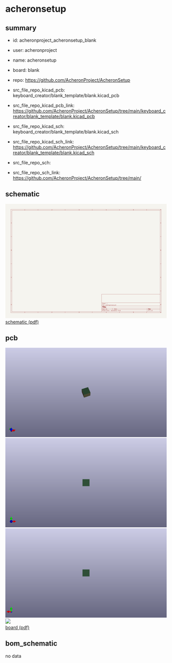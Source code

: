 # acheronsetup
 
## summary 
* id: acheronproject_acheronsetup_blank
* user: acheronproject
* name: acheronsetup
* board: blank
* repo: https://github.com/AcheronProject/AcheronSetup
* src_file_repo_kicad_pcb: keyboard_creator/blank_template/blank.kicad_pcb
* src_file_repo_kicad_pcb_link: https://github.com/AcheronProject/AcheronSetup/tree/main/keyboard_creator/blank_template/blank.kicad_pcb
* src_file_repo_kicad_sch: keyboard_creator/blank_template/blank.kicad_sch
* src_file_repo_kicad_sch_link: https://github.com/AcheronProject/AcheronSetup/tree/main/keyboard_creator/blank_template/blank.kicad_sch

* src_file_repo_sch: 
* src_file_repo_sch_link: https://github.com/AcheronProject/AcheronSetup/tree/main/

## schematic  
![](working_schematic_600.png)  
[schematic (pdf)](working_schematic.pdf)  

## pcb  
![](working_3d_600.png) 
![](working_3d_front_600.png)  
![](working_3d_back_600.png)  
![](working_600.png)  
[board (pdf)](working.pdf)  


## bom_schematic
no data

